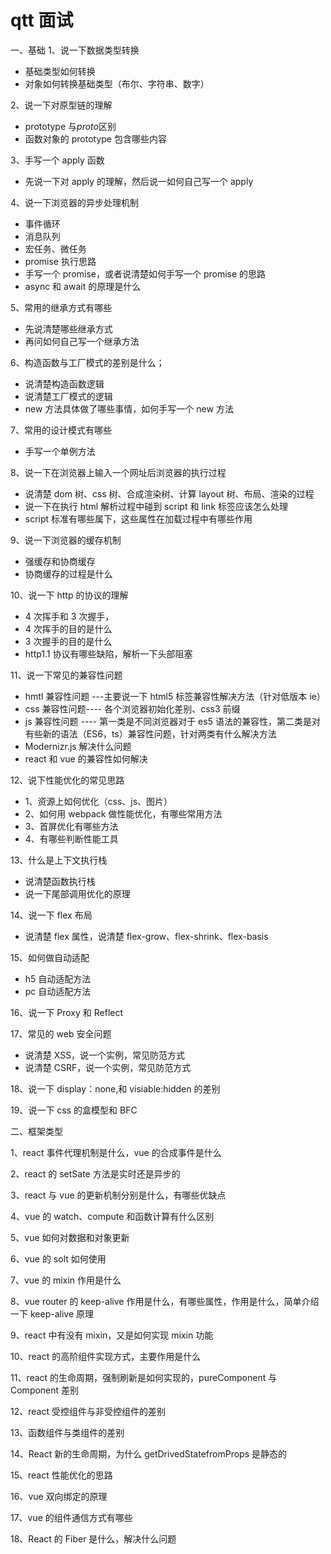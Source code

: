 # qtt 面试

一、基础
1、说一下数据类型转换

- 基础类型如何转换
- 对象如何转换基础类型（布尔、字符串、数字）

2、说一下对原型链的理解

- prototype 与*proto*区别
- 函数对象的 prototype 包含哪些内容

3、手写一个 apply 函数

- 先说一下对 apply 的理解，然后说一如何自己写一个 apply

4、说一下浏览器的异步处理机制

- 事件循环
- 消息队列
- 宏任务、微任务
- promise 执行思路
- 手写一个 promise，或者说清楚如何手写一个 promise 的思路
- async 和 await 的原理是什么

5、常用的继承方式有哪些

- 先说清楚哪些继承方式
- 再问如何自己写一个继承方法

6、构造函数与工厂模式的差别是什么；

- 说清楚构造函数逻辑
- 说清楚工厂模式的逻辑
- new 方法具体做了哪些事情，如何手写一个 new 方法

7、常用的设计模式有哪些

- 手写一个单例方法

8、说一下在浏览器上输入一个网址后浏览器的执行过程

- 说清楚 dom 树、css 树、合成渲染树、计算 layout 树、布局、渲染的过程
- 说一下在执行 html 解析过程中碰到 script 和 link 标签应该怎么处理
- script 标准有哪些属下，这些属性在加载过程中有哪些作用

9、说一下浏览器的缓存机制

- 强缓存和协商缓存
- 协商缓存的过程是什么

10、说一下 http 的协议的理解

- 4 次挥手和 3 次握手，
- 4 次挥手的目的是什么
- 3 次握手的目的是什么
- http1.1 协议有哪些缺陷，解析一下头部阻塞

11、说一下常见的兼容性问题

- hmtl 兼容性问题 ---主要说一下 html5 标签兼容性解决方法（针对低版本 ie）
- css 兼容性问题---- 各个浏览器初始化差别、css3 前缀
- js 兼容性问题 ---- 第一类是不同浏览器对于 es5 语法的兼容性，第二类是对有些新的语法（ES6，ts）兼容性问题，针对两类有什么解决方法
- Modernizr.js 解决什么问题
- react 和 vue 的兼容性如何解决

12、说下性能优化的常见思路

- 1、资源上如何优化（css、js、图片）
- 2、如何用 webpack 做性能优化，有哪些常用方法
- 3、首屏优化有哪些方法
- 4、有哪些判断性能工具

13、什么是上下文执行栈

- 说清楚函数执行栈
- 说一下尾部调用优化的原理

14、说一下 flex 布局

- 说清楚 flex 属性，说清楚 flex-grow、flex-shrink、flex-basis

15、如何做自动适配

- h5 自动适配方法
- pc 自动适配方法

16、说一下 Proxy 和 Reflect

17、常见的 web 安全问题

- 说清楚 XSS，说一个实例，常见防范方式
- 说清楚 CSRF，说一个实例，常见防范方式

18、说一下 display：none,和 visiable:hidden 的差别

19、说一下 css 的盒模型和 BFC

二、框架类型

1、react 事件代理机制是什么，vue 的合成事件是什么

2、react 的 setSate 方法是实时还是异步的

3、react 与 vue 的更新机制分别是什么，有哪些优缺点

4、vue 的 watch、compute 和函数计算有什么区别

5、vue 如何对数据和对象更新

6、vue 的 solt 如何使用

7、vue 的 mixin 作用是什么

8、vue router 的 keep-alive 作用是什么，有哪些属性，作用是什么，简单介绍一下 keep-alive 原理

9、react 中有没有 mixin，又是如何实现 mixin 功能

10、react 的高阶组件实现方式，主要作用是什么

11、react 的生命周期，强制刷新是如何实现的，pureComponent 与 Component 差别

12、react 受控组件与非受控组件的差别

13、函数组件与类组件的差别

14、React 新的生命周期，为什么 getDrivedStatefromProps 是静态的

15、react 性能优化的思路

16、vue 双向绑定的原理

17、vue 的组件通信方式有哪些

18、React 的 Fiber 是什么，解决什么问题
